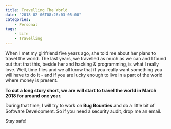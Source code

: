 ```yaml
---
title: Travelling The World
date: "2018-02-06T08:26:03-05:00"
categories:
    - Personal
tags:
    - Life
    - Travelling
---
```


When I met my girlfriend five years ago, she told me about her plans to travel the world. The last years,
we travelled as much as we can and I found out that that this, beside her and hacking & programming, is what I really love.
Well, time flies and we all know that if you really want something you will have to do it - and if you are lucky enough
to live in a part of the world where money is present.

**To cut a long story short, we are will start to travel the world in March 2018 for around one year.**

During that time, I will try to work on **Bug Bounties** and do a little bit of Software Development.
So if you need a security audit, drop me an email.

Stay safe!

